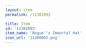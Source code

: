 ```yaml
---
layout: item
permalink: /11301093

title: Item
id: '11301093'
item_name: 'Rogue''s Immortal Hat'
icon_url: '11300065.png'
---
```

